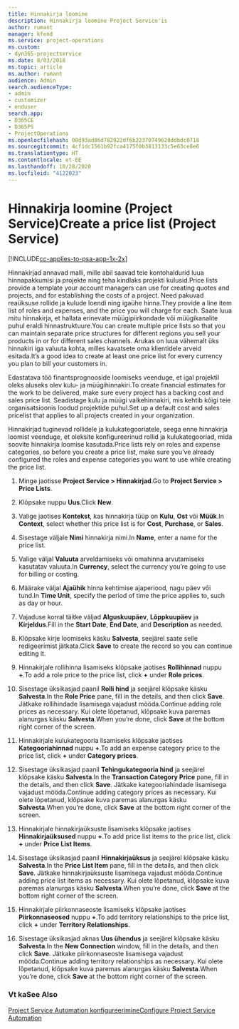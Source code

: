 ```yaml
---
title: Hinnakirja loomine
description: Hinnakirja loomine Project Service'is
author: rumant
manager: kfend
ms.service: project-operations
ms.custom:
- dyn365-projectservice
ms.date: 8/03/2018
ms.topic: article
ms.author: rumant
audience: Admin
search.audienceType:
- admin
- customizer
- enduser
search.app:
- D365CE
- D365PS
- ProjectOperations
ms.openlocfilehash: 08d93ad86d782922df6b22370749628ddbdc0718
ms.sourcegitcommit: 4cf1dc1561b92fca4175f0b3813133c5e63ce8e6
ms.translationtype: HT
ms.contentlocale: et-EE
ms.lasthandoff: 10/28/2020
ms.locfileid: "4122023"
---
```

# <a name="create-a-price-list-project-service"></a><span data-ttu-id="dc372-103">Hinnakirja loomine (Project Service)</span><span class="sxs-lookup"><span data-stu-id="dc372-103">Create a price list (Project Service)</span></span>

[!INCLUDE[cc-applies-to-psa-app-1x-2x](../includes/cc-applies-to-psa-app-1x-2x.md)]

<span data-ttu-id="dc372-104">Hinnakirjad annavad malli, mille abil saavad teie kontohaldurid luua hinnapakkumisi ja projekte ning teha kindlaks projekti kulusid.</span><span class="sxs-lookup"><span data-stu-id="dc372-104">Price lists provide a template your account managers can use for creating quotes and projects, and for establishing the costs of a project.</span></span> <span data-ttu-id="dc372-105">Need pakuvad reaüksuse rollide ja kulude loendi ning igaühe hinna.</span><span class="sxs-lookup"><span data-stu-id="dc372-105">They provide a line item list of roles and expenses, and the price you will charge for each.</span></span> <span data-ttu-id="dc372-106">Saate luua mitu hinnakirja, et hallata erinevate müügipiirkondade või müügikanalite puhul eraldi hinnastruktuure.</span><span class="sxs-lookup"><span data-stu-id="dc372-106">You can create multiple price lists so that you can maintain separate price structures for different regions you sell your products in or for different sales channels.</span></span> <span data-ttu-id="dc372-107">Arukas on luua vähemalt üks hinnakiri iga valuuta kohta, milles kavatsete oma klientidele arveid esitada.</span><span class="sxs-lookup"><span data-stu-id="dc372-107">It’s a good idea to create at least one price list for every currency you plan to bill your customers in.</span></span>  
  
<span data-ttu-id="dc372-108">Edastatava töö finantsprognooside loomiseks veenduge, et igal projektil oleks aluseks olev kulu- ja müügihinnakiri.</span><span class="sxs-lookup"><span data-stu-id="dc372-108">To create financial estimates for the work to be delivered, make sure every project has a backing cost and sales price list.</span></span> <span data-ttu-id="dc372-109">Seadistage kulu ja müügi vaikehinnakiri, mis kehtib kõigi teie organisatsioonis loodud projektide puhul.</span><span class="sxs-lookup"><span data-stu-id="dc372-109">Set up a default cost and sales pricelist that applies to all projects created in your organization.</span></span>  
  
<span data-ttu-id="dc372-110">Hinnakirjad tuginevad rollidele ja kulukategooriatele, seega enne hinnakirja loomist veenduge, et oleksite konfigureerinud rollid ja kulukategooriad, mida soovite hinnakirja loomise kasutada.</span><span class="sxs-lookup"><span data-stu-id="dc372-110">Price lists rely on roles and expense categories, so before you create a price list, make sure you’ve already configured the roles and expense categories you want to use while creating the price list.</span></span>  
  
1.  <span data-ttu-id="dc372-111">Minge jaotisse **Project Service > Hinnakirjad**.</span><span class="sxs-lookup"><span data-stu-id="dc372-111">Go to **Project Service > Price Lists**.</span></span>  
  
2.  <span data-ttu-id="dc372-112">Klõpsake nuppu **Uus**.</span><span class="sxs-lookup"><span data-stu-id="dc372-112">Click **New**.</span></span>  
  
3.  <span data-ttu-id="dc372-113">Valige jaotises **Kontekst**, kas hinnakirja tüüp on **Kulu**, **Ost** või **Müük**.</span><span class="sxs-lookup"><span data-stu-id="dc372-113">In **Context**, select whether this price list is for **Cost**, **Purchase**, or **Sales**.</span></span>  
  
4.  <span data-ttu-id="dc372-114">Sisestage väljale **Nimi** hinnakirja nimi.</span><span class="sxs-lookup"><span data-stu-id="dc372-114">In **Name**, enter a name for the price list.</span></span>  
  
5.  <span data-ttu-id="dc372-115">Valige väljal **Valuuta** arveldamiseks või omahinna arvutamiseks kasutatav valuuta.</span><span class="sxs-lookup"><span data-stu-id="dc372-115">In **Currency**, select the currency you’re going to use for billing or costing.</span></span>  
  
6.  <span data-ttu-id="dc372-116">Määrake väljal **Ajaühik** hinna kehtimise ajaperiood, nagu päev või tund.</span><span class="sxs-lookup"><span data-stu-id="dc372-116">In **Time Unit**, specify the period of time the price applies to, such as day or hour.</span></span>  
  
7.  <span data-ttu-id="dc372-117">Vajaduse korral täitke väljad **Alguskuupäev**, **Lõppkuupäev** ja **Kirjeldus**.</span><span class="sxs-lookup"><span data-stu-id="dc372-117">Fill in the **Start Date**, **End Date**, and **Description** as needed.</span></span>  
  
8.  <span data-ttu-id="dc372-118">Klõpsake kirje loomiseks käsku **Salvesta**, seejärel saate selle redigeerimist jätkata.</span><span class="sxs-lookup"><span data-stu-id="dc372-118">Click **Save** to create the record so you can continue editing it.</span></span>  
  
9. <span data-ttu-id="dc372-119">Hinnakirjale rollihinna lisamiseks klõpsake jaotises **Rollihinnad** nuppu **+**.</span><span class="sxs-lookup"><span data-stu-id="dc372-119">To add a role price to the price list, click **+** under **Role prices**.</span></span>  
  
10. <span data-ttu-id="dc372-120">Sisestage üksikasjad paanil **Rolli hind** ja seejärel klõpsake käsku **Salvesta**.</span><span class="sxs-lookup"><span data-stu-id="dc372-120">In the **Role Price** pane, fill in the details, and then click **Save**.</span></span> <span data-ttu-id="dc372-121">Jätkake rollihindade lisamisega vajadust mööda.</span><span class="sxs-lookup"><span data-stu-id="dc372-121">Continue adding role prices as necessary.</span></span> <span data-ttu-id="dc372-122">Kui olete lõpetanud, klõpsake kuva paremas alanurgas käsku **Salvesta**.</span><span class="sxs-lookup"><span data-stu-id="dc372-122">When you’re done, click **Save** at the bottom right corner of the screen.</span></span>  
  
11. <span data-ttu-id="dc372-123">Hinnakirjale kulukategooria lisamiseks klõpsake jaotises **Kategooriahinnad** nuppu **+**.</span><span class="sxs-lookup"><span data-stu-id="dc372-123">To add an expense category price to the price list, click **+** under **Category prices**.</span></span>  
  
12. <span data-ttu-id="dc372-124">Sisestage üksikasjad paanil **Tehingukategooria hind** ja seejärel klõpsake käsku **Salvesta**.</span><span class="sxs-lookup"><span data-stu-id="dc372-124">In the **Transaction Category Price** pane, fill in the details, and then click **Save**.</span></span> <span data-ttu-id="dc372-125">Jätkake kategooriahindade lisamisega vajadust mööda.</span><span class="sxs-lookup"><span data-stu-id="dc372-125">Continue adding category prices as necessary.</span></span> <span data-ttu-id="dc372-126">Kui olete lõpetanud, klõpsake kuva paremas alanurgas käsku **Salvesta**.</span><span class="sxs-lookup"><span data-stu-id="dc372-126">When you’re done, click **Save** at the bottom right corner of the screen.</span></span>  
  
13. <span data-ttu-id="dc372-127">Hinnakirjale hinnakirjaüksuste lisamiseks klõpsake jaotises **Hinnakirjaüksused** nuppu **+**.</span><span class="sxs-lookup"><span data-stu-id="dc372-127">To add price list items to the price list, click **+** under **Price List Items**.</span></span>  
  
14. <span data-ttu-id="dc372-128">Sisestage üksikasjad paanil **Hinnakirjaüksus** ja seejärel klõpsake käsku **Salvesta**.</span><span class="sxs-lookup"><span data-stu-id="dc372-128">In the **Price List Item** pane, fill in the details, and then click **Save**.</span></span> <span data-ttu-id="dc372-129">Jätkake hinnakirjaüksuste lisamisega vajadust mööda.</span><span class="sxs-lookup"><span data-stu-id="dc372-129">Continue adding price list items as necessary.</span></span> <span data-ttu-id="dc372-130">Kui olete lõpetanud, klõpsake kuva paremas alanurgas käsku **Salvesta**.</span><span class="sxs-lookup"><span data-stu-id="dc372-130">When you’re done, click **Save** at the bottom right corner of the screen.</span></span>  
  
15. <span data-ttu-id="dc372-131">Hinnakirjale piirkonnaseoste lisamiseks klõpsake jaotises **Piirkonnaseosed** nuppu **+**.</span><span class="sxs-lookup"><span data-stu-id="dc372-131">To add territory relationships to the price list, click **+** under **Territory Relationships**.</span></span>  
  
16. <span data-ttu-id="dc372-132">Sisestage üksikasjad aknas **Uus ühendus** ja seejärel klõpsake käsku **Salvesta**.</span><span class="sxs-lookup"><span data-stu-id="dc372-132">In the **New Connection** window, fill in the details, and then click **Save**.</span></span> <span data-ttu-id="dc372-133">Jätkake piirkonnaseoste lisamisega vajadust mööda.</span><span class="sxs-lookup"><span data-stu-id="dc372-133">Continue adding territory relationships as necessary.</span></span> <span data-ttu-id="dc372-134">Kui olete lõpetanud, klõpsake kuva paremas alanurgas käsku **Salvesta**.</span><span class="sxs-lookup"><span data-stu-id="dc372-134">When you’re done, click **Save** at the bottom right corner of the screen.</span></span>  
  
### <a name="see-also"></a><span data-ttu-id="dc372-135">Vt ka</span><span class="sxs-lookup"><span data-stu-id="dc372-135">See Also</span></span>  
 [<span data-ttu-id="dc372-136">Project Service Automation konfigureerimine</span><span class="sxs-lookup"><span data-stu-id="dc372-136">Configure Project Service Automation</span></span>](../psa/configure.md)
